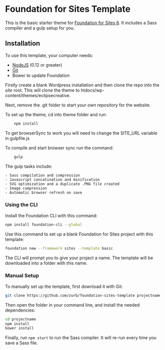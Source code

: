 # Foundation for Sites Template

This is the basic starter theme for [Foundation for Sites 6](http://foundation.zurb.com/sites). It includes a Sass compiler and a gulp setup for you.

## Installation

To use this template, your computer needs:

- [NodeJS](https://nodejs.org/en/) (0.12 or greater)
- [Git](https://git-scm.com/)
- Bower to update Foundation

Firstly create a blank Wordpress installation and then clone the repo into the *site* root. This will clone the theme to htdocs/wp-content/themes/eclipsecreative. 

Next, remove the .git folder to start your own repository for the website.

To set up the theme, cd into theme folder and run:

```bash
	npm install
```

To get browserSync to work you will need to change the SITE_URL variable in gulpfile.js

To compile and start browser sync run the command:

```bash
	gulp
```

The gulp tasks include: 

	- Sass compilation and compression
	- Javascript concatination and minification
	- SVG optimization and a duplicate .PNG file created
	- Image compression
	- Automatic browser refresh on save

### Using the CLI

Install the Foundation CLI with this command:

```bash
npm install foundation-cli --global
```

Use this command to set up a blank Foundation for Sites project with this template:

```bash
foundation new --framework sites --template basic
```

The CLI will prompt you to give your project a name. The template will be downloaded into a folder with this name.

### Manual Setup

To manually set up the template, first download it with Git:

```bash
git clone https://github.com/zurb/foundation-sites-template projectname
```

Then open the folder in your command line, and install the needed dependencies:

```bash
cd projectname
npm install
bower install
```

Finally, run `npm start` to run the Sass compiler. It will re-run every time you save a Sass file.
